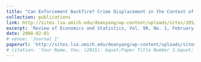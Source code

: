 ```yaml
---
title: "Can Enforcement Backfire? Crime Displacement in the Context of Customs Reform in the Philippines,"
collection: publications
link: http://sites.lsa.umich.edu/deanyang/wp-content/uploads/sites/205/2014/12/yang_displacement.pdf
excerpt: 'Review of Economics and Statistics, Vol. 90, No. 1, February 2008, pp. 1-14. Lead Article.(Click link below for the Theory Appendix.)'
date: 2008-02-01
# venue: 'Journal 1'
paperurl: 'http://sites.lsa.umich.edu/deanyang/wp-content/uploads/sites/205/2014/12/yang_displacement_theory_appendix.pdf'
# citation: 'Your Name, You. (2015). &quot;Paper Title Number 3.&quot; <i>Journal 1</i>. 1(3).'
---
```


